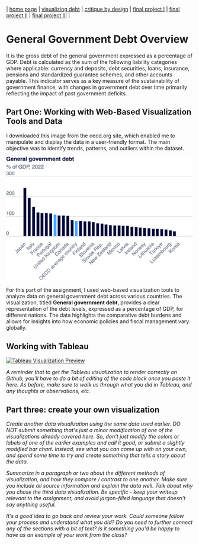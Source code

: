 | [home page](https://cmustudent.github.io/tswd-portfolio-templates/) | [visualizing debt](visualizing-government-debt) | [critique by design](critique-by-design) | [final project I](final-project-part-one) | [final project II](final-project-part-two) | [final project III](final-project-part-three) |

# General Government Debt Overview

It is the gross debt of the general government expressed as a percentage of GDP. Debt is calculated as the sum of the following liability categories where applicable: currency and deposits, debt securities, loans, insurance, pensions and standardized guarantee schemes, and other accounts payable. This indicator serves as a key measure of the sustainability of government finance, with changes in government debt over time primarily reflecting the impact of past government deficits.

## Part One: Working with Web-Based Visualization Tools and Data

I downloaded this image from the oecd.org site, which enabled me to manipulate and display the data in a user-friendly format. The main objective was to identify trends, patterns, and outliers within the dataset.

![General Government Debt](General%20government%20debt.png)

For this part of the assignment, I used web-based visualization tools to analyze data on general government debt across various countries. The visualization, titled **General government debt**, provides a clear representation of the debt levels, expressed as a percentage of GDP, for different nations. The data highlights the comparative debt burdens and allows for insights into how economic policies and fiscal management vary globally.

## Working with Tableau

[![Tableau Visualization Preview](https://via.placeholder.com/600x400?text=Tableau+Preview)](https://us-east-1.online.tableau.com/t/sahildes-ef7ee66739/views/GDPHeatmap/GovernmentDebtRepresentation?:origin=card_share_link&:embed=n)


_A reminder that to get the Tableau visualization to render correctly on Github, you'll have to do a bit of editing of the code block once you paste it here.  As before, make sure to walk us through what you did in Tableau, and any thoughts or observations, etc._

## Part three: create your own visualization

_Create another data visualization using the same data used earlier. DO NOT submit something that's just a minor modification of one of the visualizations already covered here. So, don't just modify the colors or labels of one of the earlier examples and call it good, or submit a slightly modified bar chart.  Instead, see what you can come up with on your own, and spend some time to try and create something that tells a story about the data._

_Summarize in a paragraph or two about the different methods of visualization, and how they compare / contrast to one another. Make sure you include all source information and explain the data well.  Talk about why you chose the third data visualization.  Be specific - keep your writeup relevant to the assignment, and avoid jargon-filled language that doesn't say anything useful._

_It's a good idea to go back and review your work.  Could someone follow your process and understand what you did?  Do you need to further connect any of the sections with a bit of text?  Is it something you'd be happy to have as an example of your work from the class?_



